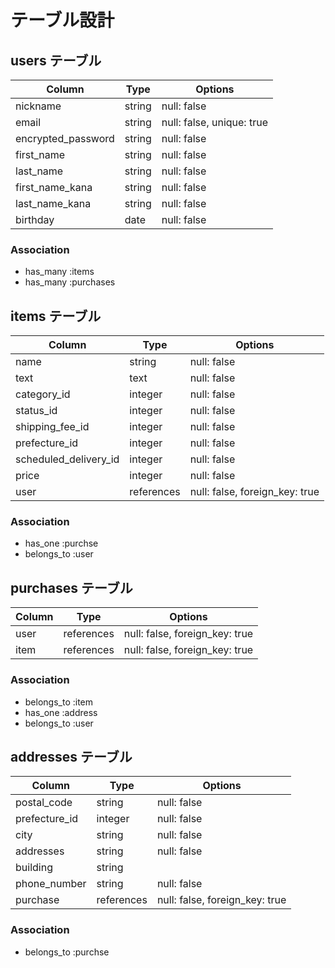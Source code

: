# テーブル設計

## users テーブル

| Column   | Type   | Options             |
| -------- | ------ | -----------         |
| nickname | string | null: false         |
| email     | string | null: false, unique: true  |
| encrypted_password | string | null: false|
| first_name| string | null: false        |
| last_name | string | null: false        |
| first_name_kana  | string | null: false |
| last_name_kana   | string | null: false |
| birthday  | date | null: false          |

### Association

- has_many :items
- has_many :purchases


## items テーブル

| Column | Type   | Options                             |
| ------ | ------ | ------------------------------------|
| name   | string | null: false                         |
| text   | text | null: false                           |
| category_id | integer | null: false                   |
| status_id | integer | null: false                     |
| shipping_fee_id | integer | null: false               |
| prefecture_id | integer  | null: false                |
| scheduled_delivery_id  | integer | null: false        |
| price  | integer | null: false                        |
| user   | references | null: false, foreign_key: true|

### Association

- has_one :purchse
- belongs_to :user

## purchases テーブル

| Column | Type       | Options                       |
| ------ | ---------- | ------------------------------|
| user   | references | null: false, foreign_key: true|
| item   | references | null: false, foreign_key: true|

### Association

- belongs_to :item
- has_one :address
- belongs_to :user

## addresses テーブル

| Column  | Type       | Options                        |
| ------- | ---------- | ------------------------------ |
| postal_code   | string | null: false                |
| prefecture_id   | integer | null: false             |
| city   | string | null: false                       |
| addresses   | string | null: false                  |
| building | string |                                 |
| phone_number   | string | null: false               |
| purchase  | references | null: false, foreign_key: true|

### Association

- belongs_to :purchse